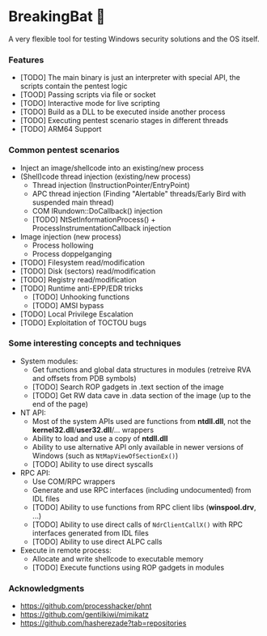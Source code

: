 # BreakingBat 🦇

A very flexible tool for testing Windows security solutions and the OS itself.

### Features
- [TODO] The main binary is just an interpreter with special API, the scripts contain the pentest logic
- [TOOD] Passing scripts via file or socket
- [TODO] Interactive mode for live scripting
- [TODO] Build as a DLL to be executed inside another process
- [TODO] Executing pentest scenario stages in different threads
- [TODO] ARM64 Support

### Common pentest scenarios
- Inject an image/shellcode into an existing/new process
- (Shell)code thread injection (existing/new process)
  - Thread injection (InstructionPointer/EntryPoint)
  - APC thread injection (Finding "Alertable" threads/Early Bird with suspended main thread)
  - COM IRundown::DoCallback() injection
  - [TODO] NtSetInformationProcess() + ProcessInstrumentationCallback injection
- Image injection (new process)
  - Process hollowing
  - Process doppelganging
- [TODO] Filesystem read/modification
- [TODO] Disk (sectors) read/modification
- [TODO] Registry read/modification
- [TODO] Runtime anti-EPP/EDR tricks
  - [TODO] Unhooking functions
  - [TODO] AMSI bypass
- [TODO] Local Privilege Escalation
- [TODO] Exploitation of TOCTOU bugs

### Some interesting concepts and techniques
- System modules:
  - Get functions and global data structures in modules (retreive RVA and offsets from PDB symbols)
  - [TODO] Search ROP gadgets in .text section of the image
  - [TODO] Get RW data cave in .data section of the image (up to the end of the page)
- NT API:
  - Most of the system APIs used are functions from **ntdll.dll**, not the **kernel32.dll**/**user32.dll**/... wrappers
  - Ability to load and use a copy of **ntdll.dll**
  - Ability to use alternative API only available in newer versions of Windows (such as `NtMapViewOfSectionEx()`)
  - [TODO] Ability to use direct syscalls
- RPC API:
  - Use COM/RPC wrappers
  - Generate and use RPC interfaces (including undocumented) from IDL files
  - [TODO] Ability to use functions from RPC client libs (**winspool.drv**, ...)
  - [TODO] Ability to use direct calls of `NdrClientCallX()` with RPC interfaces generated from IDL files
  - [TODO] Ability to use direct ALPC calls
- Execute in remote process:
  - Allocate and write shellcode to executable memory
  - [TODO] Execute functions using ROP gadgets in modules

### Acknowledgments

- https://github.com/processhacker/phnt
- https://github.com/gentilkiwi/mimikatz
- https://github.com/hasherezade?tab=repositories